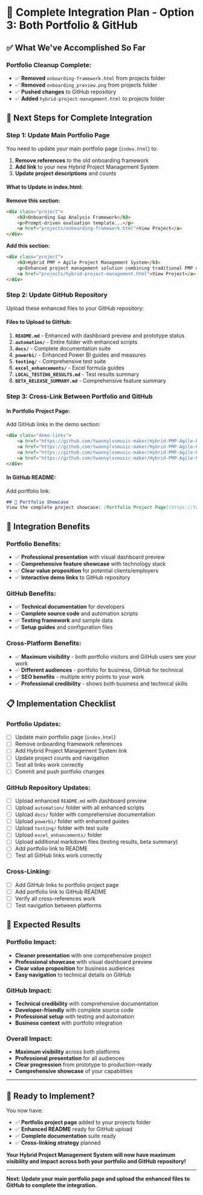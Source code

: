 # 🚀 Complete Integration Plan - Option 3: Both Portfolio & GitHub

## ✅ **What We've Accomplished So Far**

### **Portfolio Cleanup Complete:**
- ✅ **Removed** `onboarding-framework.html` from projects folder
- ✅ **Removed** `onboarding_preview.png` from projects folder
- ✅ **Pushed changes** to GitHub repository
- ✅ **Added** `hybrid-project-management.html` to projects folder

## 🎯 **Next Steps for Complete Integration**

### **Step 1: Update Main Portfolio Page**

You need to update your main portfolio page (`index.html`) to:

1. **Remove references** to the old onboarding framework
2. **Add link** to your new Hybrid Project Management System
3. **Update project descriptions** and counts

#### **What to Update in index.html:**

**Remove this section:**
```html
<div class="project">
    <h3>Onboarding Gap Analysis Framework</h3>
    <p>Prompt-driven evaluation template...</p>
    <a href="projects/onboarding-framework.html">View Project</a>
</div>
```

**Add this section:**
```html
<div class="project">
    <h3>Hybrid PMP + Agile Project Management System</h3>
    <p>Enhanced project management solution combining traditional PMP methodologies with modern Agile practices, powered by advanced automation and Business Intelligence</p>
    <a href="projects/hybrid-project-management.html">View Project</a>
</div>
```

### **Step 2: Update GitHub Repository**

Upload these enhanced files to your GitHub repository:

#### **Files to Upload to GitHub:**
1. **`README.md`** - Enhanced with dashboard preview and prototype status
2. **`automation/`** - Entire folder with enhanced scripts
3. **`docs/`** - Complete documentation suite
4. **`powerbi/`** - Enhanced Power BI guides and measures
5. **`testing/`** - Comprehensive test suite
6. **`excel_enhancements/`** - Excel formula guides
7. **`LOCAL_TESTING_RESULTS.md`** - Test results summary
8. **`BETA_RELEASE_SUMMARY.md`** - Comprehensive feature summary

### **Step 3: Cross-Link Between Portfolio and GitHub**

#### **In Portfolio Project Page:**
Add GitHub links in the demo section:
```html
<div class="demo-links">
    <a href="https://github.com/twannylvsmusic-maker/Hybrid-PMP-Agile-Project-Plan" target="_blank">📁 GitHub Repository</a>
    <a href="https://github.com/twannylvsmusic-maker/Hybrid-PMP-Agile-Project-Plan/blob/main/README.md" target="_blank">📖 Complete Documentation</a>
    <a href="https://github.com/twannylvsmusic-maker/Hybrid-PMP-Agile-Project-Plan/blob/main/POWER_BI_DASHBOARD_SETUP.md" target="_blank">🎨 Dashboard Setup Guide</a>
    <a href="https://github.com/twannylvsmusic-maker/Hybrid-PMP-Agile-Project-Plan/blob/main/LOCAL_TESTING_RESULTS.md" target="_blank">🧪 Test Results</a>
</div>
```

#### **In GitHub README:**
Add portfolio link:
```markdown
## 🎨 Portfolio Showcase
View the complete project showcase: [Portfolio Project Page](https://twannylvsmusic-maker.github.io/projects/hybrid-project-management.html)
```

## 🎯 **Integration Benefits**

### **Portfolio Benefits:**
- ✅ **Professional presentation** with visual dashboard preview
- ✅ **Comprehensive feature showcase** with technology stack
- ✅ **Clear value proposition** for potential clients/employers
- ✅ **Interactive demo links** to GitHub repository

### **GitHub Benefits:**
- ✅ **Technical documentation** for developers
- ✅ **Complete source code** and automation scripts
- ✅ **Testing framework** and sample data
- ✅ **Setup guides** and configuration files

### **Cross-Platform Benefits:**
- ✅ **Maximum visibility** - both portfolio visitors and GitHub users see your work
- ✅ **Different audiences** - portfolio for business, GitHub for technical
- ✅ **SEO benefits** - multiple entry points to your work
- ✅ **Professional credibility** - shows both business and technical skills

## 📋 **Implementation Checklist**

### **Portfolio Updates:**
- [ ] Update main portfolio page (`index.html`)
- [ ] Remove onboarding framework references
- [ ] Add Hybrid Project Management System link
- [ ] Update project counts and navigation
- [ ] Test all links work correctly
- [ ] Commit and push portfolio changes

### **GitHub Repository Updates:**
- [ ] Upload enhanced `README.md` with dashboard preview
- [ ] Upload `automation/` folder with all enhanced scripts
- [ ] Upload `docs/` folder with comprehensive documentation
- [ ] Upload `powerbi/` folder with enhanced guides
- [ ] Upload `testing/` folder with test suite
- [ ] Upload `excel_enhancements/` folder
- [ ] Upload additional markdown files (testing results, beta summary)
- [ ] Add portfolio link to README
- [ ] Test all GitHub links work correctly

### **Cross-Linking:**
- [ ] Add GitHub links to portfolio project page
- [ ] Add portfolio link to GitHub README
- [ ] Verify all cross-references work
- [ ] Test navigation between platforms

## 🎉 **Expected Results**

### **Portfolio Impact:**
- **Cleaner presentation** with one comprehensive project
- **Professional showcase** with visual dashboard preview
- **Clear value proposition** for business audiences
- **Easy navigation** to technical details on GitHub

### **GitHub Impact:**
- **Technical credibility** with comprehensive documentation
- **Developer-friendly** with complete source code
- **Professional setup** with testing and automation
- **Business context** with portfolio integration

### **Overall Impact:**
- **Maximum visibility** across both platforms
- **Professional presentation** for all audiences
- **Clear progression** from prototype to production-ready
- **Comprehensive showcase** of your capabilities

---

## 🚀 **Ready to Implement?**

You now have:
- ✅ **Portfolio project page** added to your projects folder
- ✅ **Enhanced README** ready for GitHub upload
- ✅ **Complete documentation** suite ready
- ✅ **Cross-linking strategy** planned

**Your Hybrid Project Management System will now have maximum visibility and impact across both your portfolio and GitHub repository!**

---

**Next: Update your main portfolio page and upload the enhanced files to GitHub to complete the integration.**
